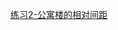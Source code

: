 [练习2-公寓楼的相对间距](https://github.com/quanbinn/Learn-Revit-the-Parametric-Way/blob/master/chapters/%E7%AB%A02-%E7%94%A8%E5%8F%82%E6%95%B0%E7%9A%84%E6%96%B9%E6%B3%95%E4%BD%BF%E7%94%A8Revit%E7%9A%84%E5%9F%BA%E7%A1%80%E5%91%BD%E4%BB%A4/%E7%BB%83%E4%B9%A02-%E5%85%AC%E5%AF%93%E6%A5%BC%E7%9A%84%E7%9B%B8%E5%AF%B9%E9%97%B4%E8%B7%9D.md)